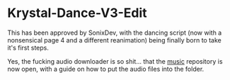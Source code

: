 # Krystal-Dance-V3-Edit
This has been approved by SonixDev, with the dancing script (now with a nonsensical page 4 and a different reanimation) being finally born to take it's first steps.

Yes, the fucking audio downloader is so shit... that the [music](https://github.com/testing033333/music/tree/Audio-1) repository is now open, with a guide on how to put the audio files into the folder.
